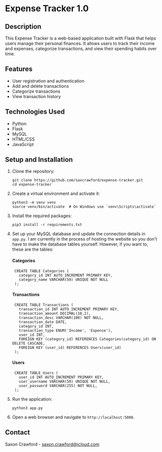 # Expense Tracker 1.0

## Description
This Expense Tracker is a web-based application built with Flask that helps users manage their personal finances. It allows users to track their income and expenses, categorize transactions, and view their spending habits over time.

## Features
- User registration and authentication
- Add and delete transactions
- Categorize transactions
- View transaction history

## Technologies Used
- Python
- Flask
- MySQL
- HTML/CSS
- JavaScript

## Setup and Installation
1. Clone the repository:
   ```
   git clone https://github.com/saxcrawford/expense-tracker.git
   cd expense-tracker
   ```

2. Create a virtual environment and activate it:
   ```
   python3 -m venv venv
   source venv/bin/activate  # On Windows use `venv\Scripts\activate`
   ```

3. Install the required packages:
   ```
   pip3 install -r requirements.txt
   ```

4. Set up your MySQL database and update the connection details in `app.py`.
   I am currently in the process of hosting the website so you don't have to make the database tables yourself. However, if you want to, these are the tables:
   #### Categories
   ```
    CREATE TABLE Categories (
      category_id INT AUTO_INCREMENT PRIMARY KEY,
      category_name VARCHAR(50) UNIQUE NOT NULL
    );
   ```
   #### Transactions
   ```
    CREATE TABLE Transactions (
      transaction_id INT AUTO_INCREMENT PRIMARY KEY,
      transaction_amount DECIMAL(10,2),
      transaction_desc VARCHAR(100) NOT NULL,
      transaction_date DATE,
      category_id INT,
      transaction_type ENUM('Income', 'Expense'),
      user_id INT,
      FOREIGN KEY (category_id) REFERENCES Categories(category_id) ON DELETE CASCADE,
      FOREIGN KEY (user_id) REFERENCES Users(user_id)
    );
   ```
   #### Users
   ```
    CREATE TABLE Users (
      user_id INT AUTO_INCREMENT PRIMARY KEY,
      user_username VARCHAR(50) UNIQUE NOT NULL,
      user_password VARCHAR(255) NOT NULL,
    );
   ```

6. Run the application:
   ```
   python3 app.py 
   ```

8. Open a web browser and navigate to `http://localhost:5000`.

## Contact
Saxon Crawford - saxon.crawford@icloud.com
